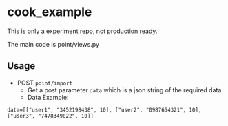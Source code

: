 # cook_example

This is only a experiment repo, not production ready.

The main code is point/views.py

## Usage

* POST `point/import`
  * Get a post parameter `data` which is a json string of the required data
  * Data Example:

```
data=[["user1", "3452198438", 10], ["user2", "0987654321", 10], ["user3", "7478349022", 10]]
```
